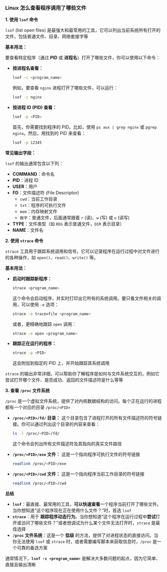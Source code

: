 ### Linux 怎么查看程序调用了哪些文件

**1. 使用 `lsof` 命令**

`lsof` (list open files) 是最强大和最常用的工具，它可以列出当前系统所有打开的文件，包括普通文件、目录、网络套接字等

**基本用法：**

要查看特定程序（通过 **PID** 或 **进程名**）打开了哪些文件，你可以使用以下命令：

- **按进程名查看：**

  ```bash
  lsof -c <program_name>
  ```

  例如，要查看 `nginx` 进程打开了哪些文件，可以运行：

  ```bash
  lsof -c nginx
  ```

- **按进程 ID (PID) 查看：**

  ```bash
  lsof -p <PID>
  ```

  首先，你需要找到程序的 PID。比如，使用 `ps aux | grep nginx` 或 `pgrep nginx`。然后，用找到的 PID 来查看：

  ```bash
  lsof -p 12345
  ```

**常见输出字段：**

`lsof` 的输出通常包含以下列：

- **COMMAND**：命令名
- **PID**：进程 ID
- **USER**：用户
- **FD**：文件描述符 (File Descriptor)
  - `cwd`：当前工作目录
  - `txt`：程序的可执行文件
  - `mem`：内存映射文件
  - `数字`：普通文件，后面通常跟着 `r` (读)、`w` (写) 或 `u` (读写)
- **TYPE**：文件类型（如 `REG` 表示普通文件，`DIR` 表示目录）
- **NAME**：文件名

**2. 使用 `strace` 命令**

`strace` 工具用于跟踪系统调用和信号。它可以记录程序在运行过程中对文件进行的各种操作，如 `open()`、`read()`、`write()` 等。

**基本用法：**

- **启动时跟踪新程序：**

  ```bash
  strace <program_name>
  ```

  这个命令会启动程序，并实时打印出它所有的系统调用。要只看文件相关的调用，可以使用 `-e` 选项：

  ```bash
  strace -e trace=file <program_name>
  ```

  或者，更精确地跟踪 `open` 调用：

  ```bash
  strace -e open <program_name>
  ```

- **跟踪正在运行的程序：**

  ```bash
  strace -p <PID>
  ```

  这会附加到指定的 PID 上，并开始跟踪其系统调用

`strace` 的输出非常详细，可以帮助你了解程序是如何与文件系统交互的，例如它尝试打开哪个文件、是否成功、返回的文件描述符是什么等等

**3. 查看 `/proc` 文件系统**

`/proc` 是一个虚拟文件系统，提供了对内核数据结构的访问。每个正在运行的进程都有一个对应的目录 `/proc/<PID>`

- **`/proc/<PID>/fd/` 目录：** 这个目录包含了进程打开的所有文件描述符的符号链接。你可以通过列出这个目录的内容来查看：

  ```bash
  ls -l /proc/<PID>/fd/
  ```

  这个命令会列出所有文件描述符及其指向的真实文件路径

- **`/proc/<PID>/exe` 文件：** 这是一个指向程序可执行文件的符号链接

  ```bash
  readlink /proc/<PID>/exe
  ```

- **`/proc/<PID>/cwd` 文件：** 这是一个指向程序当前工作目录的符号链接

  ```bash
  readlink /proc/<PID>/cwd
  ```

**总结**

- **`lsof`**：最直接、最常用的工具，**可以快速查看**一个程序当前打开了哪些文件。当你想知道“这个程序现在正在使用什么文件？”时，首选 `lsof`
- **`strace`**：用于 **跟踪程序动态行为**。当你想知道“这个程序在运行过程中**尝试**打开或访问了哪些文件？”或者想调试为什么某个文件无法打开时，`strace` 是最佳选择
- **`/proc` 文件系统**：这是一个 **低级** 的方法，提供了对进程状态的直接访问。当你无法使用 `lsof` 或 `strace` 时，或者需要编写脚本来获取信息时，`/proc` 是一个可靠的备选方案

通常情况下，**`lsof -c <program_name>`** 是解决大多数问题的起点，因为它简单、直接且输出清晰
